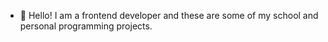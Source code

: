 - 👋 Hello! I am a frontend developer and these are some of my school and personal programming projects. 

<!---
bitmonst3r/bitmonst3r is a ✨ special ✨ repository because its `README.md` (this file) appears on your GitHub profile.
You can click the Preview link to take a look at your changes.
--->
